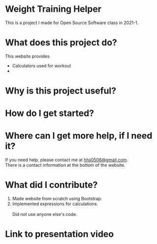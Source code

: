 # Weight Training Helper
This is a project I made for Open Source Software class in 2021-1.
# What does this project do?
This website provides <br>
* Calculators used for workout
* 
# Why is this project useful?

# How do I get started?

# Where can I get more help, if I need it?
If you need help, please contact me at hhjj0506@gmail.com. <br>
There is a contact information at the bottom of the website.

# What did I contribute?
1. Made website from scratch using Bootstrap.
2. Implemented expressions for calculations. <br><br>
Did not use anyone else's code.

# Link to presentation video
